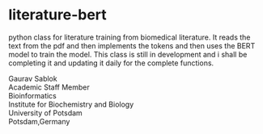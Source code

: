 # literature-bert

python class for literature training from biomedical literature. It reads the text from the pdf and then implements the tokens and then uses the BERT model to train the model. This class is still in development and i shall be completing it and updating it daily for the complete functions. 

Gaurav Sablok \
Academic Staff Member \
Bioinformatics \
Institute for Biochemistry and Biology \
University of Potsdam \
Potsdam,Germany 
